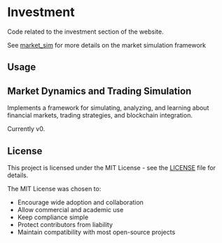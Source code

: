 # Investment

Code related to the investment section of the website.

See [market_sim](market_sim/README.md) for more details on the market simulation framework

## Usage



## Market Dynamics and Trading Simulation

Implements a framework for simulating, analyzing, and learning about financial markets, trading strategies, and blockchain integration.

Currently v0.

## License

This project is licensed under the MIT License - see the [LICENSE](LICENSE) file for details.

The MIT License was chosen to:
- Encourage wide adoption and collaboration
- Allow commercial and academic use
- Keep compliance simple
- Protect contributors from liability
- Maintain compatibility with most open-source projects